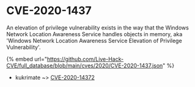 # CVE-2020-1437

An elevation of privilege vulnerability exists in the way that the Windows Network Location Awareness Service handles objects in memory, aka 'Windows Network Location Awareness Service Elevation of Privilege Vulnerability'.

{% embed url="https://github.com/Live-Hack-CVE/full_database/blob/main/cves/2020/CVE-2020-1437.json" %}


* kukrimate ~> [CVE-2020-14372](https://zeste.alice-snow.ru/2020/database/cve-2020-1437/cve-2020-14372-kukrimate)